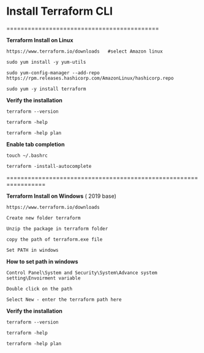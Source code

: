 # Install Terraform CLI #
===========================================

__Terraform Install on Linux__ 


    https://www.terraform.io/downloads   #select Amazon linux 

    sudo yum install -y yum-utils

    sudo yum-config-manager --add-repo https://rpm.releases.hashicorp.com/AmazonLinux/hashicorp.repo

    sudo yum -y install terraform


__Verify the installation__

    terraform --version 

    terraform -help
    
    terraform -help plan 


__Enable tab completion__

    touch ~/.bashrc

    terraform -install-autocomplete

=================================================================


__Terraform Install on Windows__   ( 2019 base)
 
    https://www.terraform.io/downloads

    Create new folder terraform

    Unzip the package in terraform folder 
    
    copy the path of terraform.exe file 
    
    Set PATH in windows


__How to set path in windows__

    Control Panel\System and Security\System\Advance system setting\Envoirment variable 

    Double click on the path 

    Select New - enter the terraform path here 


__Verify the installation__

    terraform --version 

    terraform -help

    terraform -help plan 



